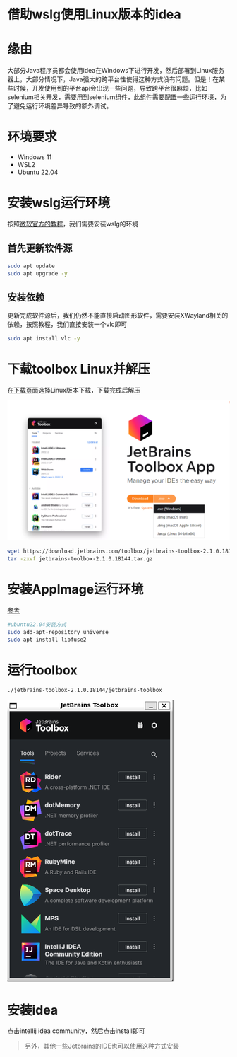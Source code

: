 # 借助wslg使用Linux版本的idea


# 缘由

大部分Java程序员都会使用idea在Windows下进行开发，然后部署到Linux服务器上，大部分情况下，Java强大的跨平台性使得这种方式没有问题。但是！在某些时候，开发使用到的平台api会出现一些问题，导致跨平台很麻烦，比如selenium相关开发，需要用到selenium组件，此组件需要配置一些运行环境，为了避免运行环境差异导致的额外调试。

# 环境要求

- Windows 11
- WSL2
- Ubuntu 22.04

# 安装wslg运行环境

按照[微软官方的教程](https://github.com/microsoft/wslg)，我们需要安装wslg的环境

## 首先更新软件源

```bash
sudo apt update
sudo apt upgrade -y
```

## 安装依赖

更新完成软件源后，我们仍然不能直接启动图形软件，需要安装XWayland相关的依赖，按照教程，我们直接安装一个vlc即可

```bash
sudo apt install vlc -y
```


# 下载toolbox Linux并解压


在[下载页面](https://www.jetbrains.com/toolbox-app/)选择Linux版本下载，下载完成后解压

![下载页面截图](images/1.png)

```bash
wget https://download.jetbrains.com/toolbox/jetbrains-toolbox-2.1.0.18144.tar.gz
tar -zxvf jetbrains-toolbox-2.1.0.18144.tar.gz
```

# 安装AppImage运行环境

[参考](https://github.com/AppImage/AppImageKit/wiki/FUSE)

```bash
#ubuntu22.04安装方式
sudo add-apt-repository universe
sudo apt install libfuse2
```

# 运行toolbox

```bash
./jetbrains-toolbox-2.1.0.18144/jetbrains-toolbox
```

![运行结果](images/2.png)

# 安装idea

点击intellij idea community，然后点击install即可

>另外，其他一些Jetbrains的IDE也可以使用这种方式安装
